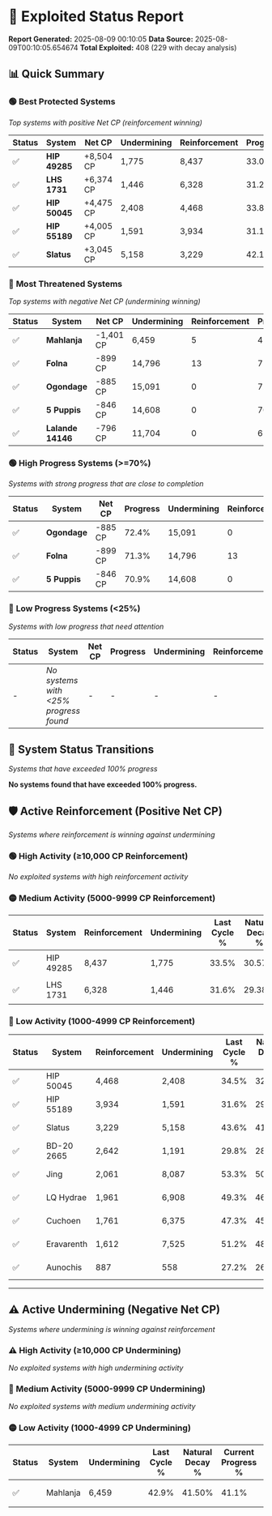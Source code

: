 # 🌟 Exploited Status Report

**Report Generated:** 2025-08-09 00:10:05
**Data Source:** 2025-08-09T00:10:05.654674
**Total Exploited:** 408 (229 with decay analysis)

## 📊 Quick Summary

### 🟢 **Best Protected Systems**
*Top systems with positive Net CP (reinforcement winning)*

| Status | System | Net CP | Undermining | Reinforcement | Progress |
|--------|--------|--------|-------------|---------------|----------|
| ✅ | **HIP 49285** | +8,504 CP | 1,775 | 8,437 | 33.0% |
| ✅ | **LHS 1731** | +6,374 CP | 1,446 | 6,328 | 31.2% |
| ✅ | **HIP 50045** | +4,475 CP | 2,408 | 4,468 | 33.8% |
| ✅ | **HIP 55189** | +4,005 CP | 1,591 | 3,934 | 31.1% |
| ✅ | **Slatus** | +3,045 CP | 5,158 | 3,229 | 42.1% |

### 🔴 **Most Threatened Systems**
*Top systems with negative Net CP (undermining winning)*

| Status | System | Net CP | Undermining | Reinforcement | Progress |
|--------|--------|--------|-------------|---------------|----------|
| ✅ | **Mahlanja** | -1,401 CP | 6,459 | 5 | 41.1% |
| ✅ | **Folna** | -899 CP | 14,796 | 13 | 71.3% |
| ✅ | **Ogondage** | -885 CP | 15,091 | 0 | 72.4% |
| ✅ | **5 Puppis** | -846 CP | 14,608 | 0 | 70.9% |
| ✅ | **Lalande 14146** | -796 CP | 11,704 | 0 | 61.2% |

### 🟢 **High Progress Systems (>=70%)**
*Systems with strong progress that are close to completion*

| Status | System | Net CP | Progress | Undermining | Reinforcement |
|--------|--------|--------|----------|-------------|---------------|
| ✅ | **Ogondage** | -885 CP | 72.4% | 15,091 | 0 |
| ✅ | **Folna** | -899 CP | 71.3% | 14,796 | 13 |
| ✅ | **5 Puppis** | -846 CP | 70.9% | 14,608 | 0 |

### 🔴 **Low Progress Systems (<25%)**
*Systems with low progress that need attention*

| Status | System | Net CP | Progress | Undermining | Reinforcement |
|--------|--------|--------|----------|-------------|---------------|
| - | *No systems with <25% progress found* | - | - | - | - |
## 🔄 System Status Transitions
*Systems that have exceeded 100% progress*

**No systems found that have exceeded 100% progress.**

## 🛡️ Active Reinforcement (Positive Net CP)
*Systems where reinforcement is winning against undermining*

### 🟢 High Activity (≥10,000 CP Reinforcement)

*No exploited systems with high reinforcement activity*

### 🟡 Medium Activity (5000-9999 CP Reinforcement)

| Status | System | Reinforcement | Undermining | Last Cycle % | Natural Decay % | Current Progress % | Current CP | Net CP | Activity |
|--------|--------|---------------|-------------|--------------|-----------------|-------------------|------------|--------|----------|
| ✅ | HIP 49285 | 8,437 | 1,775 | 33.5% | 30.57% | 33.0% | 115,500 | +8,504 | 🟡 Medium Reinforcement |
| ✅ | LHS 1731 | 6,328 | 1,446 | 31.6% | 29.38% | 31.2% | 109,200 | +6,374 | 🟡 Medium Reinforcement |

### 🔴 Low Activity (1000-4999 CP Reinforcement)

| Status | System | Reinforcement | Undermining | Last Cycle % | Natural Decay % | Current Progress % | Current CP | Net CP | Activity |
|--------|--------|---------------|-------------|--------------|-----------------|-------------------|------------|--------|----------|
| ✅ | HIP 50045 | 4,468 | 2,408 | 34.5% | 32.52% | 33.8% | 118,299 | +4,475 | 🔵 Low Reinforcement |
| ✅ | HIP 55189 | 3,934 | 1,591 | 31.6% | 29.96% | 31.1% | 108,850 | +4,005 | 🔵 Low Reinforcement |
| ✅ | Slatus | 3,229 | 5,158 | 43.6% | 41.23% | 42.1% | 147,350 | +3,045 | 🔵 Low Reinforcement |
| ✅ | BD-20 2665 | 2,642 | 1,191 | 29.8% | 28.71% | 29.5% | 103,250 | +2,748 | 🔵 Low Reinforcement |
| ✅ | Jing | 2,061 | 8,087 | 53.3% | 50.52% | 51.0% | 178,500 | +1,678 | 🔵 Low Reinforcement |
| ✅ | LQ Hydrae | 1,961 | 6,908 | 49.3% | 46.82% | 47.3% | 165,550 | +1,670 | 🔵 Low Reinforcement |
| ✅ | Cuchoen | 1,761 | 6,375 | 47.3% | 45.07% | 45.5% | 159,250 | +1,489 | 🔵 Low Reinforcement |
| ✅ | Eravarenth | 1,612 | 7,525 | 51.2% | 48.74% | 49.1% | 171,850 | +1,267 | 🔵 Low Reinforcement |
| ✅ | Aunochis | 887 | 558 | 27.2% | 26.70% | 27.0% | 94,500 | +1,035 | 🔵 Low Reinforcement |


---

## ⚠️ Active Undermining (Negative Net CP)
*Systems where undermining is winning against reinforcement*

### ⚠️ High Activity (≥10,000 CP Undermining)

*No exploited systems with high undermining activity*

### 🔶 Medium Activity (5000-9999 CP Undermining)

*No exploited systems with medium undermining activity*

### 🟡 Low Activity (1000-4999 CP Undermining)

| Status | System | Undermining | Last Cycle % | Natural Decay % | Current Progress % | Reinforcement | Current CP | Net CP | Activity |
|--------|--------|-------------|--------------|-----------------|-------------------|---------------|------------|--------|----------|
| ✅ | Mahlanja | 6,459 | 42.9% | 41.50% | 41.1% | 5 | 143,850 | -1,401 | 🟡 Low Undermining |
